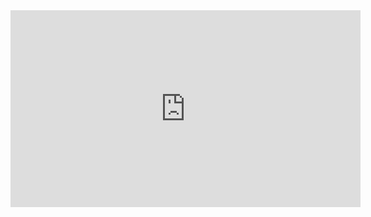 <iframe width="560" height="315" src="https://frontend.vh.yandex.ru/player/vjy1Vw1pTLwM?from=partner&mute=1&autoplay=1&branding=0" allow="autoplay; fullscreen; accelerometer; gyroscope; picture-in-picture; encrypted-media" frameborder="0" scrolling="no" allowfullscreen></iframe>
